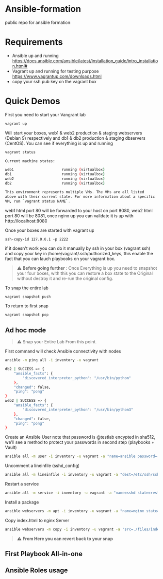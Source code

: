 # Ansible-formation
public repo for ansible formation 

# Requirements 
* Ansible up and running https://docs.ansible.com/ansible/latest/installation_guide/intro_installation.html#
* Vagrant up and running for testing purpose https://www.vagrantup.com/downloads.html
* copy your ssh pub key on the vagrant box

# Quick Demos

First you need to start your Vangrant lab 

```bash
vagrant up
```

Will start your boxes, web1 & web2 production & staging webservers (Debian 9) respectively and db1 & db2 production & staging dbservers (CentOS). You can see if everything is up and running

```bash
vagrant status

Current machine states:

web1                      running (virtualbox)
db1                       running (virtualbox)
web2                      running (virtualbox)
db2                       running (virtualbox)

This environment represents multiple VMs. The VMs are all listed
above with their current state. For more information about a specific
VM, run `vagrant status NAME`.
```
web1 html port 80 will be forwarded to your host on port 8080, web2 html port 80 will be 8081, once nginx up you can validate it is up with http://localhost:8080 

Once your boxes are started with vagrant up 
```
ssh-copy-id 127.0.0.1 -p 2222
```
if it doesn't work you can do it manually by ssh in your box (vagrant ssh) and copy your key in /home/vagrant/.ssh/authorized_keys, this enable the fact that you can lauch playbooks on your vagrant box.


> :warning: **Before going further** : Once Everything is up you need to snapshot your four boxes, with this you can restore a box state to the Original without destroy it and re-run the original config. 


To snap the entire lab 

```bash
vagrant snapshot push
```

To return to first snap
```bash
vagrant snapshot pop
```

## Ad hoc mode

> :warning: Snap your Entire Lab From this point.

First command will check Ansible connectivity with nodes

```bash
ansible -m ping all -i inventory -u vagrant

db2 | SUCCESS => {
    "ansible_facts": {
        "discovered_interpreter_python": "/usr/bin/python"
    }, 
    "changed": false, 
    "ping": "pong"
}
web2 | SUCCESS => {
    "ansible_facts": {
        "discovered_interpreter_python": "/usr/bin/python3"
    }, 
    "changed": false, 
    "ping": "pong"
}
```

Create an Ansible User note that password is @testlab encypted in sha512, we'll see a method to protect your passwords in second step (playbooks + Vault)

```bash
ansible all -m user -i inventory -u vagrant -a "name=ansible password={{ '@testlab' | password_hash('sha512')}} shell=/bin/bash" --become 
```
Uncomment a lineinfile (sshd_config)
```bash
ansible all -m lineinfile -i inventory -u vagrant -a "dest=/etc/ssh/sshd_config regexp='^#PasswordAuthentication.*' line='PasswordAuthentication yes'" --become
```

Restart a service
```bash
ansible all -m service -i inventory -u vagrant -a "name=sshd state=restarted" --become
```
Install a package
```bash
ansible webservers -m apt -i inventory -u vagrant -a "name=nginx state=latest update_cache=yes" --become
```
Copy index.html to nginx Server
```bash
ansible webservers -m copy -i inventory -u vagrant -a "src=./files/index.html dest=/var/www/html/index.html owner=root group=root backup=yes" --become
```
> :warning: **From Here you can revert back to your snap**
## First Playbook All-in-one
## Ansible Roles usage